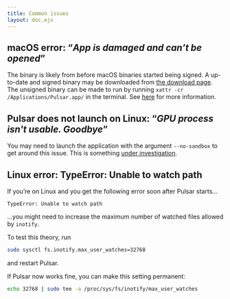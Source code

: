 ```yaml
---
title: Common issues
layout: doc.ejs
---
```


## macOS error: “_App is damaged and can’t be opened_”

The binary is likely from before macOS binaries started being signed. A up-to-date and signed binary may be downloaded from [the download page](/download.html). The unsigned binary can be made to run by running `xattr -cr /Applications/Pulsar.app/` in the terminal. See [here](https://appletoolbox.com/app-is-damaged-cannot-be-opened-mac/) for more information.

## Pulsar does not launch on Linux: “_GPU process isn't usable. Goodbye_”

You may need to launch the application with the argument `--no-sandbox` to get around this issue. This is something [under investigation](https://github.com/pulsar-edit/pulsar/issues/174).

## Linux error: TypeError: Unable to watch path

If you’re on Linux and you get the following error soon after Pulsar starts…

```
TypeError: Unable to watch path
```

…you might need to increase the maximum number of watched files allowed by `inotify`.

To test this theory, run

```sh
sudo sysctl fs.inotify.max_user_watches=32768
```

and restart Pulsar.

If Pulsar now works fine, you can make this setting permanent:

```sh
echo 32768 | sudo tee -a /proc/sys/fs/inotify/max_user_watches
```

